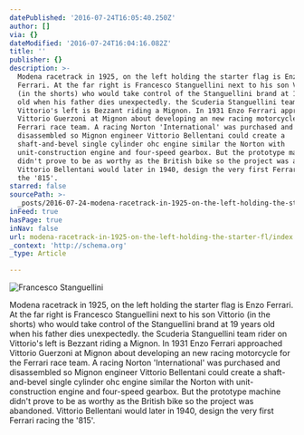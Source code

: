 ```yaml
---
datePublished: '2016-07-24T16:05:40.250Z'
author: []
via: {}
dateModified: '2016-07-24T16:04:16.082Z'
title: ''
publisher: {}
description: >-
  Modena racetrack in 1925, on the left holding the starter flag is Enzo
  Ferrari. At the far right is Francesco Stanguellini next to his son Vittorio
  (in the shorts) who would take control of the Stanguellini brand at 19 years
  old when his father dies unexpectedly. the Scuderia Stanguellini team rider on
  Vittorio's left is Bezzant riding a Mignon. In 1931 Enzo Ferrari approached
  Vittorio Guerzoni at Mignon about developing an new racing motorcycle for the
  Ferrari race team. A racing Norton 'International' was purchased and
  disassembled so Mignon engineer Vittorio Bellentani could create a
  shaft-and-bevel single cylinder ohc engine similar the Norton with
  unit-construction engine and four-speed gearbox. But the prototype machine
  didn't prove to be as worthy as the British bike so the project was abandoned.
  Vittorio Bellentani would later in 1940, design the very first Ferrari racing
  the '815'. 
starred: false
sourcePath: >-
  _posts/2016-07-24-modena-racetrack-in-1925-on-the-left-holding-the-starter-fl.md
inFeed: true
hasPage: true
inNav: false
url: modena-racetrack-in-1925-on-the-left-holding-the-starter-fl/index.html
_context: 'http://schema.org'
_type: Article

---
```

![Francesco Stanguellini](https://the-grid-user-content.s3-us-west-2.amazonaws.com/6e503b3a-77d8-46a4-9520-2a2df9159590.png)

Modena racetrack in 1925, on the left holding the starter flag is Enzo Ferrari. At the far right is Francesco Stanguellini next to his son Vittorio (in the shorts) who would take control of the Stanguellini brand at 19 years old when his father dies unexpectedly. the Scuderia Stanguellini team rider on Vittorio's left is Bezzant riding a Mignon. In 1931 Enzo Ferrari approached Vittorio Guerzoni at Mignon about developing an new racing motorcycle for the Ferrari race team. A racing Norton 'International' was purchased and disassembled so Mignon engineer Vittorio Bellentani could create a shaft-and-bevel single cylinder ohc engine similar the Norton with unit-construction engine and four-speed gearbox. But the prototype machine didn't prove to be as worthy as the British bike so the project was abandoned. Vittorio Bellentani would later in 1940, design the very first Ferrari racing the '815'.